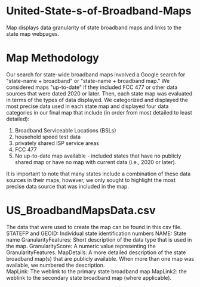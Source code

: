 # United-State-s-of-Broadband-Maps
Map displays data granularity of state broadband maps and links to the state map webpages. 

# Map Methodology
Our search for state-wide broadband maps involved a Google search for "state-name + broadband" or "state-name + broadband map." We considered maps "up-to-date" if they included FCC 477 or other data sources that were dated 2020 or later. Then, each state map was evaluated in terms of the types of data displayed. We categorized and displayed the most precise data used in each state map and displayed four data categories in our final map that include (in order from most detailed to least detailed): 
1. Broadband Serviceable Locations (BSLs) 
2. household speed test data 
3. privately shared ISP service areas 
4. FCC 477
5. No up-to-date map available - included states that have no publicly shared map or have no map with current data (i.e., 2020 or later). 

It is important to note that many states include a combination of these data sources in their maps, however, we only sought to highlight the most precise data source that was included in the map. 

# US_BroadbandMapsData.csv
The data that were used to create the map can be found in this csv file. 
STATEFP and GEOID: Individual state identification numbers 
NAME: State name 
GranularityFeatures: Short description of the data type that is used in the map. 
GranularityScore: A numeric value representing the GranularityFeatures. 
MapDetails: A more detailed description of the state broadband map(s) that are publicly available. When more than one map was available, we numbered the description.  
MapLink: The weblink to the primary state broadband map 
MapLink2: the weblink to the secondary state broadband map (where applicable). 
